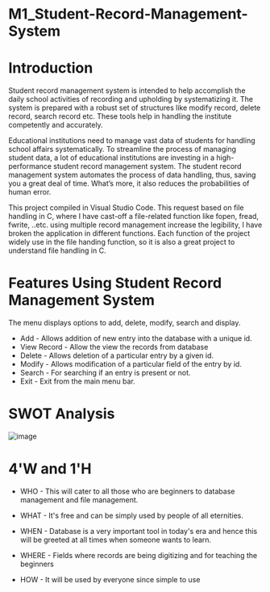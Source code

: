 # M1_Student-Record-Management-System
# Introduction
 Student record management system is intended to help accomplish the daily school activities of recording and upholding by systematizing it. The system is prepared with a robust set of structures like modify record, delete record, search record etc. These tools help in handling the institute competently and accurately.

Educational institutions need to manage vast data of students for handling school affairs systematically. To streamline the process of managing student data, a lot of educational institutions are investing in a high-performance student record management system. The student record management system automates the process of data handling, thus, saving you a great deal of time. What’s more, it also reduces the probabilities of human error.

This project compiled in Visual Studio Code. This request based on file handling in C, where I have cast-off a file-related function like fopen, fread, fwrite, ..etc. 
using multiple record management increase the legibility, I have broken the application in different functions. Each function of the project widely use in the file handing function, so it is also a great project to understand file handling in C.



# Features Using Student Record Management System
The menu displays options to add, delete, modify, search and display.

- Add - Allows addition of new entry into the database with a unique id.
- View Record - Allow the view the records from database
- Delete - Allows deletion of a particular entry by a given id.
- Modify - Allows modification of a particular field of the entry by id.
- Search - For searching if an entry is present or not.
- Exit - Exit from the main menu bar.


# SWOT Analysis
![image](https://user-images.githubusercontent.com/102716839/161201280-129cff43-8b5d-414e-894f-fe8de8a9b024.png)



# 4'W and 1'H
- WHO - This will cater to all those who are beginners to database management and file management.

- WHAT - It's free and can be simply used by people of all eternities.
- WHEN - Database is a very important tool in today's era and hence this will be greeted at all times when someone wants to learn.

- WHERE - Fields where records are being digitizing and for teaching the beginners

- HOW - It will be used by everyone since simple to use






